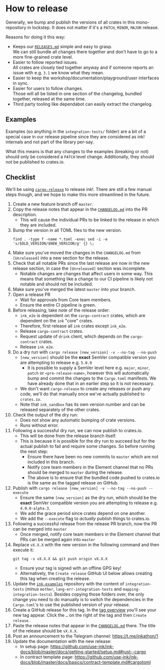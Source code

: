 # How to release

Generally, we bump and publish the versions of all crates in this
mono-repository in lockstep.
It does not matter if it's a `PATCH`, `MINOR`, `MAJOR` release.

Reasons for doing it this way:
* Keeps our [`RELEASES.md`](https://github.com/use-ink/ink/blob/master/RELEASES.md)
  simple and easy to grasp.<br>
  We can still bundle all changes there together and don't have to go to a
  more fine-grained crate level.
* Easier to follow reported issues.<br>
  All crates are closely tied together anyway and if someone reports an issue with
  e.g. `3.1` we know what they mean.
* Easier to keep the workshop/documentation/playground/user interfaces in sync.
* Easier for users to follow changes.<br>
  Those will all be listed in one section of the changelog, bundled together,
  released at the same time.
* Third party tooling like dependabot can easily extract the changelog.

## Examples

Examples (so anything in the `integration-tests/` folder) are a bit of a special case
in our release pipeline since they are considered as ink! internals and not part of
the library per-say.

What this means is that any changes to the examples (breaking or not) should only be
considered a `PATCH` level change. Additionally, they should not be published to
crates.io.


## Checklist

We'll be using [`cargo-release`](https://github.com/crate-ci/cargo-release) to release
ink!. There are still a few manual steps though, and we hope to make this more streamlined
in the future.

1. Create a new feature branch off `master`.
1. Copy the release notes that appear in the [`CHANGELOG.md`](https://github.com/use-ink/ink/blob/master/CHANGELOG.md)
   into the PR description.
   - This will cause the individual PRs to be linked to the release in which they are
     included.
1. Bump the version in all TOML files to the new version.
    ```
    find . -type f -name *.toml -exec sed -i -e 's/$OLD_VERSION/$NEW_VERSION/g' {} \;
    ```
1. Make sure you've moved the changes in the `CHANGELOG.md` from `[Unreleased]` into a new
   section for the release.
1. Check that all notable PRs since the last release are now in the new release section,
   in case the `[Unreleased]` section was incomplete.<br>
   - Notable changes are changes that affect users in some way. This means that something
     like a change to our CI pipeline is likely not notable and should not be included.
1. Make sure you've merged the latest `master` into your branch.
1. Open a release PR
    - Wait for approvals from Core team members.
    - Ensure the entire CI pipeline is green.
1. Before releasing, take note of the release order:
    - `ink_e2e` is dependent on the `cargo-contract` crates, which are dependent on the `ink` "core" crates.
    - Therefore, first release all `ink` crates except `ink_e2e`.
    - Release `cargo-contract` crates.
    - Request update of `drink` client, which depends on the `cargo-contract` crates.
    - Release `ink_e2e`.
2. Do a dry run with `cargo release [new_version] -v --no-tag --no-push`
    - `[new_version]` should be the **exact** SemVer compatible version you are attempting
      to release e.g. `5.0.0`
      - It is possible to supply a SemVer level here e.g. `major`, `minor`, `patch` or
        `<pre-release-name>`, however this will automatically bump and commit the changes
        to the `Cargo.toml` manifests. We have already done that in an earlier step so it
        is not necessary.
    - We don't want `cargo-release` to create any releases or push any code, we'll do
      that manually once we've actually published to `crates.io`.
    - Note that `ink_sandbox` has its own version number and can be released separately of the other crates.
3. Check the output of the dry run:
   - Does not show any automatic bumping of crate versions.
   - Runs without error.
4. Following a successful dry run, we can now publish to crates.io.
   - This will be done from the release branch itself.
   - This is because it is possible for the dry run to succeed but for the actual publish
     to fail and require some changes. So before running the next step:
     - Ensure there have been no new commits to `master` which are not included in this
       branch.
     - Notify core team members in the Element channel that no PRs should be merged to
       `master` during the release.
     - The above is to ensure that the bundled code pushed to crates.io is the same as
       the tagged release on GitHub.
5. Publish with `cargo release [new_version] -v --no-tag --no-push --execute`
    - Ensure the same `[new_version]` as the dry run, which should be the **exact** SemVer
      compatible version you are attempting to release e.g. `4.0.0-alpha.3`.
    - We add the grace period since crates depend on one another.
    - We add the `--execute` flag to _actually_ publish things to crates.io.
6. Following a successful release from the release PR branch, now the PR can be merged
   into `master`
    - Once merged, notify core team members in the Element channel that PRs can be merged
      again into `master`
7. Replace `vX.X.X` with the new version in the following command and then execute it:
    ```
    git tag -s vX.X.X && git push origin vX.X.X
    ```
    - Ensure your tag is signed with an offline GPG key!
    - Alternatively, the `Create release` GitHub UI below allows creating this tag when
      creating the release.
8. Update the [`ink-examples`](https://github.com/use-ink/ink-examples) repository with
   the content of `integration-tests` (minus `mother`, `lang-err-integration-tests` and
   `mapping-integration-tests`). Besides copying those folders over, the only change you
   need to do manually is to switch the dependencies in the `Cargo.toml`'s to use the
   published version of your release.
9.  Create a GitHub release for this tag. In the [tag overview](https://github.com/use-ink/ink/tags)
   you'll see your new tag appear. Click the `…` on the right of the tag and then
   `Create release`.
10. Paste the release notes that appear in the [`CHANGELOG.md`](https://github.com/use-ink/ink/blob/master/CHANGELOG.md)
   there. The title of the release should be `vX.X.X`.
11. Post an announcement to the Telegram channel: https://t.me/inkathon/1
12. Update the documentation with the new release:
    - In setup page: https://github.com/use-ink/ink-docs/blob/master/docs/getting-started/setup.md#rust--cargo
    - In contract template page: https://github.com/use-ink/ink-docs/blob/master/docs/basics/contract-template.md#cargotoml
